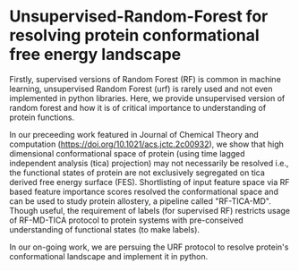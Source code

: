 # Unsupervised-Random-Forest for resolving protein conformational free energy landscape

Firstly, supervised versions of Random Forest (RF) is common in machine learning, unsupervised Random Forest (urf) is rarely used and not even implemented in python libraries. Here, we provide unsupervised version of random forest and how it is of critical importance to understanding of protein functions.

In our preceeding work featured in Journal of Chemical Theory and computation (https://doi.org/10.1021/acs.jctc.2c00932), we show that high dimensional conformational space of protein (using time lagged independent analysis (tica) projection) may not necessarily be resolved i.e., the functional states of protein are not exclusively segregated on tica derived free energy surface (FES). Shortlisting of input feature space via RF based feature importance scores resolved the conformational space and can be used to study protein allostery, a pipeline called "RF-TICA-MD". Though useful, the requirement of labels (for supervised RF) restricts usage of RF-MD-TICA protocol to protein systems with pre-conseived understanding of functional states (to make labels).

In our on-going work, we are persuing the URF protocol to resolve protein's conformational landscape and implement it in python.




